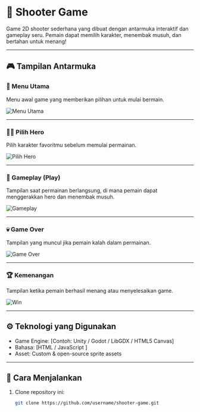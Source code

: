 # 🔫 Shooter Game

Game 2D shooter sederhana yang dibuat dengan antarmuka interaktif dan gameplay seru. Pemain dapat memilih karakter, menembak musuh, dan bertahan untuk menang!

---

## 🎮 Tampilan Antarmuka

### 🧭 Menu Utama
Menu awal game yang memberikan pilihan untuk mulai bermain.

![Menu Utama](asset_shooter/menu_shooter.png)

---

### 🧑‍🚀 Pilih Hero
Pilih karakter favoritmu sebelum memulai permainan.

![Pilih Hero](asset_shooter/pilih_hero.png)

---

### 🚀 Gameplay (Play)
Tampilan saat permainan berlangsung, di mana pemain dapat menggerakkan hero dan menembak musuh.

![Gameplay](asset_shooter/play_shooter.png)

---

### 💀 Game Over
Tampilan yang muncul jika pemain kalah dalam permainan.

![Game Over](asset_shooter/game_over_shooter.png)

---

### 🏆 Kemenangan
Tampilan ketika pemain berhasil menang atau menyelesaikan game.

![Win](asset_shooter/win_shooter.png)

---

## ⚙️ Teknologi yang Digunakan

- Game Engine: [Contoh: Unity / Godot / LibGDX / HTML5 Canvas]
- Bahasa: [HTML / JavaScript ]
- Asset: Custom & open-source sprite assets

---

## 🚀 Cara Menjalankan

1. Clone repository ini:
   ```bash
   git clone https://github.com/username/shooter-game.git
